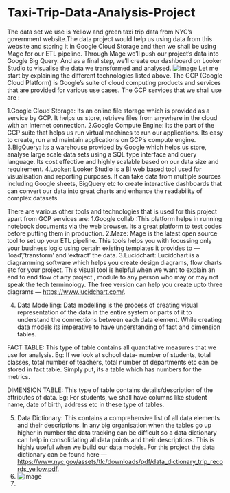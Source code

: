 # Taxi-Trip-Data-Analysis-Project

The data set we use is Yellow and green taxi trip data from NYC’s government website.The data project would help us using data from this website and storing it in Google Cloud Storage and then we shall be using Mage for our ETL pipeline. Through Mage we’ll push our project’s data into Google Big Query. And as a final step, we’ll create our dashboard on Looker Studio to visualise the data we transformed and analysed.
![image](https://github.com/ShivaniYS/Taxi-Trip-Data-Analysis-Project/assets/87171146/0b197c89-2f57-4ec7-ba5f-85260b73d21b)
Let me start by explaining the different technologies listed above. The GCP (Google Cloud Platform) is Google’s suite of cloud computing products and services that are provided for various use cases. The GCP services that we shall use are :

1.Google Cloud Storage: Its an online file storage which is provided as a service by GCP. It helps us store, retrieve files from anywhere in the cloud with an internet connection.
2.Google Compute Engine: Its the part of the GCP suite that helps us run virtual machines to run our applications. Its easy to create, run and maintain applications on GCP’s compute engine.
3.BigQuery: Its a warehouse provided by Google which helps us store, analyse large scale data sets using a SQL type interface and query language. Its cost effective and highly scalable based on our data size and requirement.
4.Looker: Looker Studio is a BI web based tool used for visualisation and reporting purposes. It can take data from multiple sources including Google sheets, BigQuery etc to create interactive dashboards that can convert our data into great charts and enhance the readability of complex datasets.

There are various other tools and technologies that is used for this project apart from GCP services are: 
1.Google collab :This platform helps in running notebook documents via the web browser. Its a great platform to test codes before putting them in production.
2.Maze: Mage is the latest open source tool to set up your ETL pipeline. This tools helps you with focussing only your business logic using certain existing templates it provides to — ‘load’,’transform’ and ‘extract’ the data. 
3.Lucidchart: Lucidchart is a diagramming software which helps you create design diagrams, flow charts etc for your project. This visual tool is helpful when we want to explain an end to end flow of any project , module to any person who may or may not speak the tech terminology. The free version can help you create upto three diagrams — https://www.lucidchart.com/.

4. Data Modelling: Data modelling is the process of creating visual representation of the data in the entire system or parts of it to understand the connections between each data element. While creating data models its imperative to have understanding of fact and dimension tables.

FACT TABLE: This type of table contains all quantitative measures that we use for analysis. Eg: If we look at school data- number of students, total classes, total number of teachers, total number of departments etc can be stored in fact table. Simply put, its a table which has numbers for the metrics.

DIMENSION TABLE: This type of table contains details/description of the attributes of data. Eg: For students, we shall have columns like student name, date of birth, address etc in these type of tables.

5. Data Dictionary: This contains a comprehensive list of all data elements and their descriptions. In any big organisation when the tables go up higher in number the data tracking can be difficult so a data dictionary can help in consolidating all data points and their descriptions. This is highly useful when we build our data models. For this project the data dictionary can be found here — https://www.nyc.gov/assets/tlc/downloads/pdf/data_dictionary_trip_records_yellow.pdf.
6. ![image](https://github.com/ShivaniYS/Taxi-Trip-Data-Analysis-Project/assets/87171146/de1f5c48-519c-4672-9150-73633e7e89ae)
7. 




